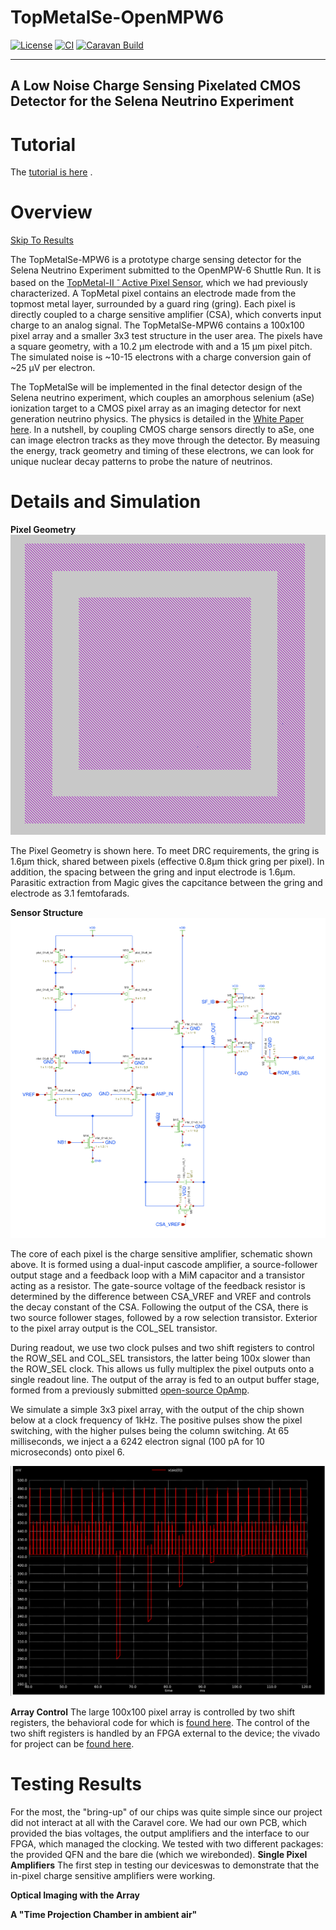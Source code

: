 # TopMetalSe-OpenMPW6

[![License](https://img.shields.io/badge/License-Apache%202.0-blue.svg)](https://opensource.org/licenses/Apache-2.0) [![CI](https://github.com/efabless/caravel_user_project_analog/actions/workflows/user_project_ci.yml/badge.svg)](https://github.com/efabless/caravel_user_project_analog/actions/workflows/user_project_ci.yml) [![Caravan Build](https://github.com/efabless/caravel_user_project_analog/actions/workflows/caravan_build.yml/badge.svg)](https://github.com/efabless/caravel_user_project_analog/actions/workflows/caravan_build.yml)

---


## A Low Noise Charge Sensing Pixelated CMOS Detector for the Selena Neutrino Experiment

Tutorial
=================
The [tutorial is here](https://www.overleaf.com/read/tnfywwfnhdpv) . 

Overview
=================
[Skip To Results](#testing-results)


The TopMetalSe-MPW6 is a prototype charge sensing detector for the Selena Neutrino Experiment submitted to the OpenMPW-6 Shuttle Run. It is based on the [TopMetal-II <sup>- </sup> Active Pixel Sensor](https://arxiv.org/abs/1509.08611), which we had previously characterized. A TopMetal pixel contains an electrode made from the topmost metal layer, surrounded by a guard ring (gring). Each pixel is directly coupled to a charge sensitive amplifier (CSA), which converts input charge to an analog signal. The TopMetalSe-MPW6 contains a 100x100 pixel array and a smaller 3x3 test structure in the user area. The pixels have a square geometry, with a 10.2 µm electrode with and a 15 µm pixel pitch. The simulated noise is ~10-15 electrons with a charge conversion gain of ~25 µV per electron.

The TopMetalSe will be implemented in the final detector design of the Selena neutrino experiment, which couples an amorphous selenium (aSe) ionization target to a CMOS pixel array as an imaging detector for next generation neutrino physics. The physics is detailed in the [White Paper here](https://arxiv.org/abs/2203.08779). In a nutshell, by coupling CMOS charge sensors directly to aSe, one can image electron tracks as they move through the detector. By measuing the energy, track geometry and timing of these electrons, we can look for unique nuclear decay patterns to probe the nature of neutrinos.


Details and Simulation
=================
**Pixel Geometry**
![pixel_geometry](docs/images/pixel_geometry.png)

The Pixel Geometry is shown here. To meet DRC requirements, the gring is 1.6µm thick, shared between pixels (effective 0.8µm thick gring per pixel). In addition, the spacing between the gring and input electrode is 1.6µm. Parasitic extraction from Magic gives the capcitance between the gring and electrode as 3.1 femtofarads.

**Sensor Structure**
![pixel](docs/images/pixel.png)

The core of each pixel is the charge sensitive amplifier, schematic shown above. It is formed using a dual-input cascode amplifier, a source-follower output stage and a feedback loop with a MiM capacitor and a transistor acting as a resistor. The gate-source voltage of the feedback resistor is determined by the difference between CSA_VREF and VREF and controls the decay constant of the CSA. Following the output of the CSA, there is two source follower stages, followed by a row selection transistor. Exterior to the pixel array output is the COL_SEL transistor.

During readout, we use two clock pulses and two shift registers to control the ROW_SEL and COL_SEL transistors, the latter being 100x slower than the ROW_SEL clock. This allows us fully multiplex the pixel outputs onto a single readout line. The output of the array is fed to an output buffer stage, formed from a previously submitted [open-source OpAmp](https://github.com/diegohernando/caravel_fulgor_opamp). 

We simulate a simple 3x3 pixel array, with the output of the chip shown below at a clock frequency of 1kHz. The positive pulses show the pixel switching, with the higher pulses being the column switching. At 65 milliseconds, we inject a a 6242 electron signal (100 pA for 10 microseconds) onto pixel 6.

![sim_output](docs/images/sim_output.png)

**Array Control**
The large 100x100 pixel array is controlled by two shift registers, the behavioral code for which is [found here](https://github.com/plac-lab/TopmetalSe).
The control of the two shift registers is handled by an FPGA external to the device; the vivado for project can be [found here](https://github.com/harryxni/TopmetalSe_Sequencer).


# Testing Results
For the most, the "bring-up" of our chips was quite simple since our project did not interact at all with the Caravel core. 
We had our own PCB, which provided the bias voltages, the output amplifiers and the interface to our FPGA, which managed the clocking.
We tested with two different packages: the provided QFN and the bare die (which we wirebonded).
**Single Pixel Amplifiers**
The first step in testing our deviceswas to demonstrate that the in-pixel charge sensitive amplifiers were working. 

**Optical Imaging with the Array**


**A "Time Projection Chamber in ambient air"**

